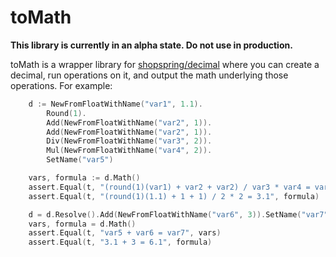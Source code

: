 # toMath

**This library is currently in an alpha state. Do not use in production.**

toMath is a wrapper library for [shopspring/decimal](https://github.com/shopspring/decimal) where you can create a decimal, run operations on it, and output the math underlying those operations. For example:

```go
	d := NewFromFloatWithName("var1", 1.1).
		Round(1).
		Add(NewFromFloatWithName("var2", 1)).
		Add(NewFromFloatWithName("var2", 1)).
		Div(NewFromFloatWithName("var3", 2)).
		Mul(NewFromFloatWithName("var4", 2)).
		SetName("var5")

	vars, formula := d.Math()
	assert.Equal(t, "(round(1)(var1) + var2 + var2) / var3 * var4 = var5", vars)
	assert.Equal(t, "(round(1)(1.1) + 1 + 1) / 2 * 2 = 3.1", formula)

	d = d.Resolve().Add(NewFromFloatWithName("var6", 3)).SetName("var7")
	vars, formula = d.Math()
	assert.Equal(t, "var5 + var6 = var7", vars)
	assert.Equal(t, "3.1 + 3 = 6.1", formula)
```
